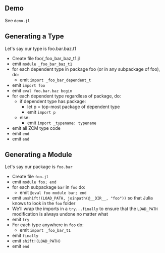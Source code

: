 ## Demo

See `demo.jl`

## Generating a Type

Let's say our type is foo.bar.baz.t1

* Create file foo/_foo_bar_baz_t1.jl
* emit `module _foo_bar_baz_t1`
* for each dependent type in package foo (or in any subpackage of foo), do:
	* emit `import _foo_bar_dependent_t`
* emit `import foo`
* emit `eval foo.bar.baz begin`
* for each dependent type regardless of package, do:
	* if dependent type has package:
		* let p = top-most package of dependent type
		* emit `import p`
	* else:
		* emit `import _typename: typename`
* emit all ZCM type code
* emit `end`
* emit `end`

## Generating a Module

Let's say our package is `foo.bar`

* Create file `foo.jl`
* emit `module foo; end`
* for each subpackage `bar` in `foo` do:
	* emit `@eval foo module bar; end`
* emit `unshift!(LOAD_PATH, joinpath(@__DIR__, "foo"))` so that Julia knows to look in the `foo` folder
* We'll wrap the imports in a `try...finally` to ensure that the `LOAD_PATH` modification is always undone no matter what
* emit `try`
* For each type anywhere in `foo` do:
	* emit `import _foo_bar_t1`
* emit `finally`
* emit `shift!(LOAD_PATH)`
* emit `end`
